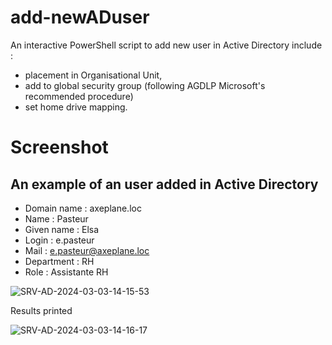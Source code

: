 # add-newADuser
An interactive PowerShell script to add new user in Active Directory include : 
  - placement in Organisational Unit,
  - add to global security group (following AGDLP Microsoft's recommended procedure)
  - set home drive mapping.

# Screenshot

An example of an user added in Active Directory
-
  - Domain name : axeplane.loc
  - Name : Pasteur
  - Given name : Elsa
  - Login : e.pasteur
  - Mail : e.pasteur@axeplane.loc
  - Department : RH
  - Role : Assistante RH


![SRV-AD-2024-03-03-14-15-53](https://github.com/am6t3r4su/add-newADuser/assets/161874522/bc9a9628-2785-40cf-b7b4-f1d4692e90e6)

Results printed

![SRV-AD-2024-03-03-14-16-17](https://github.com/am6t3r4su/add-newADuser/assets/161874522/5d3d683c-f311-49a3-b383-c0e3a9719ff8)
